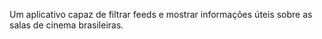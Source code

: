 Um aplicativo capaz de filtrar feeds e mostrar informações úteis sobre as salas de cinema brasileiras.